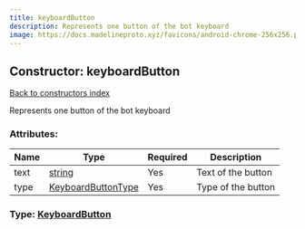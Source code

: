 ```yaml
---
title: keyboardButton
description: Represents one button of the bot keyboard
image: https://docs.madelineproto.xyz/favicons/android-chrome-256x256.png
---
```

## Constructor: keyboardButton  
[Back to constructors index](index.md)



Represents one button of the bot keyboard

### Attributes:

| Name     |    Type       | Required | Description |
|----------|---------------|----------|-------------|
|text|[string](../types/string.md) | Yes|Text of the button|
|type|[KeyboardButtonType](../types/KeyboardButtonType.md) | Yes|Type of the button|



### Type: [KeyboardButton](../types/KeyboardButton.md)


